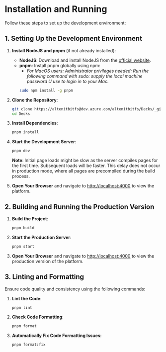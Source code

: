 # Installation and Running

Follow these steps to set up the development environment:

## 1. Setting Up the Development Environment

1. **Install NodeJS and pnpm** (if not already installed):

   - **NodeJS**: Download and install NodeJS from the [official website](https://nodejs.org/).
   - **pnpm**: Install pnpm globally using npm:
     - _For MacOS users: Administrator privileges needed: Run the following command with sudo: supply the local machine password U use to login in to your Mac._
     ```bash
     sudo npm install -g pnpm
     ```

2. **Clone the Repository**:

   ```bash
   git clone https://altenitbitfs@dev.azure.com/altenitbitfs/Decks/_git/Decks
   cd Decks
   ```

3. **Install Dependencies**:

   ```bash
   pnpm install
   ```

4. **Start the Development Server**:

   ```bash
   pnpm dev
   ```

   **Note**: Initial page loads might be slow as the server compiles pages for the first time. Subsequent loads will be faster. This delay does not occur in production mode, where all pages are precompiled during the build process.

5. **Open Your Browser** and navigate to [http://localhost:4000](http://localhost:4000) to view the platform.

## 2. Building and Running the Production Version

1. **Build the Project**:

   ```bash
   pnpm build
   ```

2. **Start the Production Server**:

   ```bash
   pnpm start
   ```

3. **Open Your Browser** and navigate to [http://localhost:4000](http://localhost:4000) to view the production version of the platform.

## 3. Linting and Formatting

Ensure code quality and consistency using the following commands:

1. **Lint the Code**:

   ```bash
   pnpm lint
   ```

2. **Check Code Formatting**:

   ```bash
   pnpm format
   ```

3. **Automatically Fix Code Formatting Issues**:

   ```bash
   pnpm format:fix
   ```
